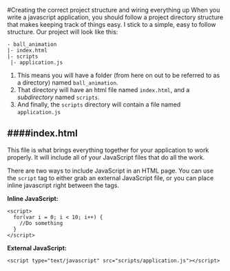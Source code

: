 #Creating the correct project structure and wiring everything up
When you write a javascript application, you should follow a project directory structure that makes keeping track of things easy. I stick to a simple, easy to follow structure. Our project will look like this:

```
- ball_animation
|- index.html
|- scripts
 |- application.js
```

1. This means you will have a folder (from here on out to be referred to as a directory) named `ball_animation`.
2. That directory will have an html file named `index.html`, and a *subdirectory* named `scripts`.
3. And finally, the `scripts` directory will contain a file named `application.js`



####index.html
---
This file is what brings everything together for your application to work properly. It will include all of your JavaScript files that do all the work.

There are two ways to include JavaScript in an HTML page. You can use the `script` tag to either grab an external JavaScript file, or you can place inline javascript right between the tags.

**Inline JavaScript:**
```
<script>
  for(var i = 0; i < 10; i++) {
    //Do something
  }
</script>
```

**External JavaScript:**
```
<script type="text/javascript" src="scripts/application.js"></script>
```



